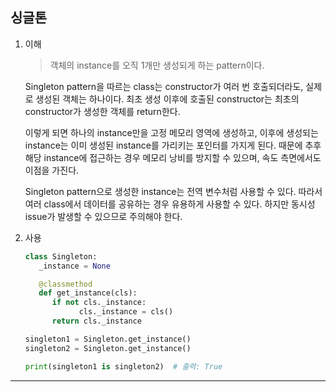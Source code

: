 ## 싱글톤

1. 이해

   > 객체의 instance를 오직 1개만 생성되게 하는 pattern이다.

   Singleton pattern을 따르는 class는 constructor가 여러 번 호출되더라도, 실제로 생성된 객체는 하나이다. 최초 생성 이후에 호출된 constructor는 최초의 constructor가 생성한 객체를 return한다.

   이렇게 되면 하나의 instance만을 고정 메모리 영역에 생성하고, 이후에 생성되는 instance는 이미 생성된 instance를 가리키는 포인터를 가지게 된다. 때문에 추후 해당 instance에 접근하는 경우 메모리 낭비를 방지할 수 있으며, 속도 측면에서도 이점을 가진다.

   Singleton pattern으로 생성한 instance는 전역 변수처럼 사용할 수 있다. 따라서 여러 class에서 데이터를 공유하는 경우 유용하게 사용할 수 있다. 하지만 동시성 issue가 발생할 수 있으므로 주의해야 한다.

2. 사용

   ```python
   class Singleton:
      _instance = None

      @classmethod
      def get_instance(cls):
         if not cls._instance:
               cls._instance = cls()
         return cls._instance

   singleton1 = Singleton.get_instance()
   singleton2 = Singleton.get_instance()

   print(singleton1 is singleton2)  # 출력: True
   ```

---
